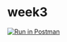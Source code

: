 # week3

[![Run in Postman](https://run.pstmn.io/button.svg)](https://app.getpostman.com/run-collection/ccce0fe55a47930bd28e)
